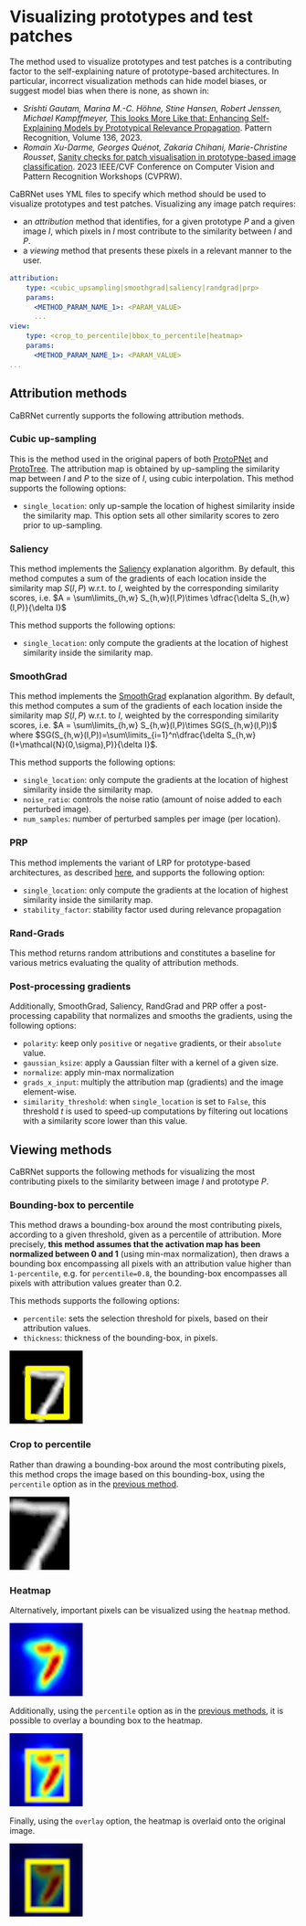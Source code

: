# Visualizing prototypes and test patches
The method used to visualize prototypes and test patches is a contributing factor to the 
self-explaining nature of prototype-based architectures.
In particular, incorrect visualization methods can hide model biases, or suggest model bias when there is none, as shown in:

- *Srishti Gautam, Marina M.-C. Höhne, Stine Hansen, Robert Jenssen, Michael Kampffmeyer,*
[This looks More Like that: Enhancing Self-Explaining Models by Prototypical Relevance Propagation](https://www.sciencedirect.com/science/article/pii/S0031320322006513).
Pattern Recognition, Volume 136, 2023.
- *Romain Xu-Darme, Georges Quénot, Zakaria Chihani, Marie-Christine Rousset*,
[Sanity checks for patch visualisation in prototype-based image classification](https://openaccess.thecvf.com/content/CVPR2023W/XAI4CV/papers/Xu-Darme_Sanity_Checks_for_Patch_Visualisation_in_Prototype-Based_Image_Classification_CVPRW_2023_paper.pdf).
2023 IEEE/CVF Conference on Computer Vision and Pattern Recognition Workshops (CVPRW).

CaBRNet uses YML files to specify which method should be used to visualize prototypes and test patches.
Visualizing any image patch requires:

- an *attribution* method that identifies, for a given prototype $P$ and a given image $I$, which pixels in $I$ most
contribute to the similarity between $I$ and $P$.
- a *viewing* method that presents these pixels in a relevant manner to the user.

```yaml
attribution:
    type: <cubic_upsampling|smoothgrad|saliency|randgrad|prp>
    params:
      <METHOD_PARAM_NAME_1>: <PARAM_VALUE>
      ...
view:
    type: <crop_to_percentile|bbox_to_percentile|heatmap>
    params:
      <METHOD_PARAM_NAME_1>: <PARAM_VALUE>
...
```
## Attribution methods
CaBRNet currently supports the following attribution methods.

### Cubic up-sampling
This is the method used in the original papers of both [ProtoPNet](https://proceedings.neurips.cc/paper_files/paper/2019/file/adf7ee2dcf142b0e11888e72b43fcb75-Paper.pdf) 
and [ProtoTree](https://openaccess.thecvf.com/content/CVPR2021/papers/Nauta_Neural_Prototype_Trees_for_Interpretable_Fine-Grained_Image_Recognition_CVPR_2021_paper.pdf). The attribution map is obtained by 
up-sampling the similarity map between $I$ and $P$ to the size of $I$, using cubic interpolation.
This method supports the following options:

- `single_location`: only up-sample the location of highest similarity inside the similarity map. 
This option sets all other similarity scores to zero prior to up-sampling.

### Saliency
This method implements the [Saliency](https://arxiv.org/abs/1312.6034) explanation algorithm.
By default, this method computes a sum of the gradients of each location inside the similarity map $S(I,P)$ w.r.t. to $I$,
weighted by the corresponding similarity scores, i.e.
$A = \sum\limits_{h,w} S_{h,w}(I,P)\times \dfrac{\delta S_{h,w}(I,P)}{\delta I}$

This method supports the following options:

- `single_location`: only compute the gradients at the location of highest similarity inside the similarity map. 

### SmoothGrad
This method implements the [SmoothGrad](https://arxiv.org/abs/1706.03825) explanation algorithm.
By default, this method computes a sum of the gradients of each location inside the similarity map $S(I,P)$ w.r.t. to $I$,
weighted by the corresponding similarity scores, i.e.
$A = \sum\limits_{h,w} S_{h,w}(I,P)\times SG(S_{h,w}(I,P))$
where $SG(S_{h,w}(I,P))=\sum\limits_{i=1}^n\dfrac{\delta S_{h,w}(I+\mathcal{N}(0,\sigma),P)}{\delta I}$.

This method supports the following options:

- `single_location`: only compute the gradients at the location of highest similarity inside the similarity map. 
- `noise_ratio`: controls the noise ratio (amount of noise added to each perturbed image).
- `num_samples`: number of perturbed samples per image (per location).

### PRP
This method implements the variant of LRP for prototype-based architectures, as described [here](https://www.sciencedirect.com/science/article/pii/S0031320322006513),
and supports the following option:

- `single_location`: only compute the gradients at the location of highest similarity inside the similarity map. 
- `stability_factor`: stability factor used during relevance propagation

### Rand-Grads
This method returns random attributions and constitutes a baseline for various metrics evaluating the 
quality of attribution methods. 


### Post-processing gradients
Additionally, SmoothGrad, Saliency, RandGrad and PRP offer a post-processing capability that normalizes and smooths the gradients,
using the following options:

- `polarity`: keep only `positive` or `negative` gradients, or their `absolute` value. 
- `gaussian_ksize`: apply a Gaussian filter with a kernel of a given size.
- `normalize`: apply min-max normalization
- `grads_x_input`: multiply the attribution map (gradients) and the image element-wise.
- `similarity_threshold`: when `single_location` is set to `False`, this threshold $t$ is used to speed-up computations by
filtering out locations with a similarity score lower than this value.

## Viewing methods
CaBRNet supports the following methods for visualizing the most contributing pixels to the similarity
between image $I$ and prototype $P$.

### Bounding-box to percentile
This method draws a bounding-box around the most contributing pixels, according to a given
threshold, given as a percentile of attribution. More precisely, **this method assumes that
the activation map has been normalized between 0 and 1** (using min-max normalization), then
draws a bounding box encompassing all pixels with an attribution value higher than `1-percentile`,
e.g. for `percentile=0.8`, the bounding-box encompasses all pixels with attribution values greater than 0.2.

This methods supports the following options:

- `percentile`: sets the selection threshold for pixels, based on their attribution values.
- `thickness`: thickness of the bounding-box, in pixels.

![bounding box view](imgs/view_bbox.png)

### Crop to percentile
Rather than drawing a bounding-box around the most contributing pixels, this method crops the
image based on this bounding-box, using the `percentile` option as in the [previous method](#bounding-box-to-percentile). 

![cropped view](imgs/view_cropped.png)

### Heatmap
Alternatively, important pixels can be visualized using the `heatmap` method.

![heatmap view](imgs/view_heatmap.png)

Additionally, using the `percentile` option as in the [previous methods](#bounding-box-to-percentile), it is possible to overlay a bounding box
to the heatmap.

![heatmap with bbox view](imgs/view_heatmap_bbox.png)

Finally, using the `overlay` option, the heatmap is overlaid onto the original image.

![heatmap with overlay and bbox view](imgs/view_heatmap_overlay.png)

